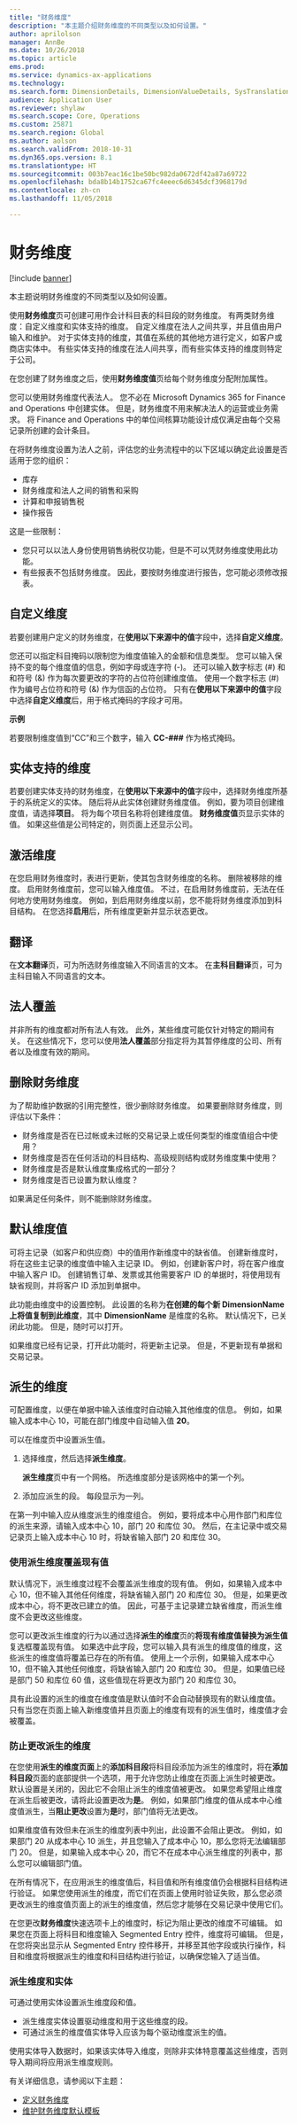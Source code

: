 ```yaml
---
title: "财务维度"
description: "本主题介绍财务维度的不同类型以及如何设置。"
author: aprilolson
manager: AnnBe
ms.date: 10/26/2018
ms.topic: article
ems.prod: 
ms.service: dynamics-ax-applications
ms.technology: 
ms.search.form: DimensionDetails, DimensionValueDetails, SysTranslationDetail
audience: Application User
ms.reviewer: shylaw
ms.search.scope: Core, Operations
ms.custom: 25871
ms.search.region: Global
ms.author: aolson
ms.search.validFrom: 2018-10-31
ms.dyn365.ops.version: 8.1
ms.translationtype: HT
ms.sourcegitcommit: 003b7eac16c1be50bc982da0672df42a87a69722
ms.openlocfilehash: bda8b14b1752ca67fc4eeec6d6345dcf3968179d
ms.contentlocale: zh-cn
ms.lasthandoff: 11/05/2018

---
```


# <a name="financial-dimensions"></a>财务维度

[!include [banner](../includes/banner.md)]

本主题说明财务维度的不同类型以及如何设置。

使用**财务维度**页可创建可用作会计科目表的科目段的财务维度。 有两类财务维度：自定义维度和实体支持的维度。 自定义维度在法人之间共享，并且值由用户输入和维护。 对于实体支持的维度，其值在系统的其他地方进行定义，如客户或商店实体中。 有些实体支持的维度在法人间共享，而有些实体支持的维度则特定于公司。

在您创建了财务维度之后，使用**财务维度值**页给每个财务维度分配附加属性。

您可以使用财务维度代表法人。 您不必在 Microsoft Dynamics 365 for Finance and Operations 中创建实体。 但是，财务维度不用来解决法人的运营或业务需求。 将 Finance and Operations 中的单位间核算功能设计成仅满足由每个交易记录所创建的会计条目。

在将财务维度设置为法人之前，评估您的业务流程中的以下区域以确定此设置是否适用于您的组织：

- 库存
- 财务维度和法人之间的销售和采购
- 计算和申报销售税
- 操作报告

这是一些限制：

- 您只可以以法人身份使用销售纳税仅功能，但是不可以凭财务维度使用此功能。
- 有些报表不包括财务维度。 因此，要按财务维度进行报告，您可能必须修改报表。

## <a name="custom-dimensions"></a>自定义维度

若要创建用户定义的财务维度，在**使用以下来源中的值**字段中，选择**自定义维度**。

您还可以指定科目掩码以限制您为维度值输入的金额和信息类型。 您可以输入保持不变的每个维度值的信息，例如字母或连字符 (-)。 还可以输入数字标志 (\#) 和和符号 (&) 作为每次要更改的字符的占位符创建维度值。 使用一个数字标志 (\#) 作为编号占位符和符号 (&) 作为信函的占位符。 只有在**使用以下来源中的值**字段中选择**自定义维度**后，用于格式掩码的字段才可用。

**示例**

若要限制维度值到“CC”和三个数字，输入 **CC-\#\#\#** 作为格式掩码。

## <a name="entity-backed-dimensions"></a>实体支持的维度

若要创建实体支持的财务维度，在**使用以下来源中的值**字段中，选择财务维度所基于的系统定义的实体。 随后将从此实体创建财务维度值。 例如，要为项目创建维度值，请选择**项目**。 将为每个项目名称将创建维度值。 **财务维度值**页显示实体的值。 如果这些值是公司特定的，则页面上还显示公司。

## <a name="activating-dimensions"></a>激活维度

在您启用财务维度时，表进行更新，使其包含财务维度的名称。 删除被移除的维度。 启用财务维度前，您可以输入维度值。 不过，在启用财务维度前，无法在任何地方使用财务维度。 例如，到启用财务维度以前，您不能将财务维度添加到科目结构。 在您选择**启用**后，所有维度更新并显示状态更改。

## <a name="translations"></a>翻译

在**文本翻译**页，可为所选财务维度输入不同语言的文本。 在**主科目翻译**页，可为主科目输入不同语言的文本。 

## <a name="legal-entity-overrides"></a>法人覆盖

并非所有的维度都对所有法人有效。 此外，某些维度可能仅针对特定的期间有关。 在这些情况下，您可以使用**法人覆盖**部分指定将为其暂停维度的公司、所有者以及维度有效的期间。

## <a name="deleting-financial-dimensions"></a>删除财务维度

为了帮助维护数据的引用完整性，很少删除财务维度。 如果要删除财务维度，则评估以下条件：

- 财务维度是否在已过帐或未过帐的交易记录上或任何类型的维度值组合中使用？
- 财务维度是否在任何活动的科目结构、高级规则结构或财务维度集中使用？
- 财务维度是否是默认维度集成格式的一部分？
- 财务维度是否已设置为默认维度？

如果满足任何条件，则不能删除财务维度。

## <a name="default-dimension-values"></a>默认维度值

可将主记录（如客户和供应商）中的值用作新维度中的缺省值。 创建新维度时，将在这些主记录的维度值中输入主记录 ID。 例如，创建新客户时，将在客户维度中输入客户 ID。 创建销售订单、发票或其他需要客户 ID 的单据时，将使用现有缺省规则，并将客户 ID 添加到单据中。

此功能由维度中的设置控制。 此设置的名称为**在创建的每个新 DimensionName 上将值复制到此维度**，其中 **DimensionName** 是维度的名称。 默认情况下，已关闭此功能。 但是，随时可以打开。

如果维度已经有记录，打开此功能时，将更新主记录。 但是，不更新现有单据和交易记录。

## <a name="derived-dimensions"></a>派生的维度

可配置维度，以便在单据中输入该维度时自动输入其他维度的信息。 例如，如果输入成本中心 10，可能在部门维度中自动输入值 **20**。

可以在维度页中设置派生值。

1. 选择维度，然后选择**派生维度**。

    **派生维度**页中有一个网格。 所选维度部分是该网格中的第一个列。

2. 添加应派生的段。 每段显示为一列。

在第一列中输入应从维度派生的维度组合。 例如，要将成本中心用作部门和库位的派生来源，请输入成本中心 10，部门 20 和库位 30。 然后，在主记录中或交易记录页上输入成本中心 10 时，将缺省输入部门 20 和库位 30。

### <a name="overriding-existing-values-with-derived-dimensions"></a>使用派生维度覆盖现有值
 
默认情况下，派生维度过程不会覆盖派生维度的现有值。 例如，如果输入成本中心 10，但不输入其他任何维度，将缺省输入部门 20 和库位 30。 但是，如果更改成本中心，将不更改已建立的值。 因此，可基于主记录建立缺省维度，而派生维度不会更改这些维度。

您可以更改派生维度的行为以通过选择**派生的维度**页的**将现有维度值替换为派生值**复选框覆盖现有值。 如果选中此字段，您可以输入具有派生的维度值的维度，这些派生的维度值将覆盖已存在的所有值。 使用上一个示例，如果输入成本中心 10，但不输入其他任何维度，将缺省输入部门 20 和库位 30。 但是，如果值已经是部门 50 和库位 60 值，这些值现在将更改为部门 20 和库位 30。
 
具有此设置的派生的维度在维度值是默认值时不会自动替换现有的默认维度值。 只有当您在页面上输入新维度值并且页面上的维度有现有的派生值时，维度值才会被覆盖。

### <a name="preventing-changes-with-derived-dimensions"></a>防止更改派生的维度
 
在您使用**派生的维度页面**上的**添加科目段**将科目段添加为派生的维度时，将在**添加科目段**页面的底部提供一个选项，用于允许您防止维度在页面上派生时被更改。 默认设置是关闭的，因此它不会阻止派生的维度值被更改。 如果您希望阻止维度在派生后被更改，请将此设置更改为**是**。 例如，如果部门维度的值从成本中心维度值派生，当**阻止更改**设置为**是**时，部门值将无法更改。 
 
如果维度值有效但未在派生的维度列表中列出，此设置不会阻止更改。 例如，如果部门 20 从成本中心 10 派生，并且您输入了成本中心 10，那么您将无法编辑部门 20。 但是，如果输入成本中心 20，而它不在成本中心派生维度的列表中，那么您可以编辑部门值。 
 
在所有情况下，在应用派生的维度值后，科目值和所有维度值仍会根据科目结构进行验证。 如果您使用派生的维度，而它们在页面上使用时验证失败，那么您必须更改派生的维度值页面上的派生的维度值，然后您才能够在交易记录中使用它们。 
 
在您更改**财务维度**快速选项卡上的维度时，标记为阻止更改的维度不可编辑。 如果您在页面上将科目和维度输入 Segmented Entry 控件，维度将可编辑。 但是，在您将突出显示从 Segmented Entry 控件移开，并移至其他字段或执行操作，科目和维度将根据派生的维度和科目结构进行验证，以确保您输入了适当值。 

### <a name="derived-dimensions-and-entities"></a>派生维度和实体

可通过使用实体设置派生维度段和值。

- 派生维度实体设置驱动维度和用于这些维度的段。
- 可通过派生的维度值实体导入应该为每个驱动维度派生的值。

使用实体导入数据时，如果该实体导入维度，则除非实体特意覆盖这些维度，否则导入期间将应用派生维度规则。

有关详细信息，请参阅以下主题：

- [定义财务维度](tasks/define-financial-dimensions.md)
- [维护财务维度默认模板](tasks/maintain-financial-dimension-default-templates.md)

